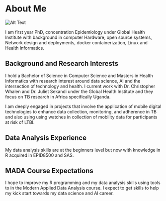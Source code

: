 # About Me

![Alt Text](~/MADA-course/patrickkaggwa-MADA-portfolio/Screenshot%202024-01-10%20at%2012.29.18%20AM.png)

I am first year PhD, concentration Epidemiology under Global Health Institute with background in computer Hardware, open source systems, Network design and deployments, docker containerization, Linux and Health Informatics.

## Background and Research Interests

I hold a Bachelor of Science in Computer Science and Masters in Health Informatics with research interest around data science, AI and the intersection of technology and health. I current work with Dr. Christopher Whalen and Dr. Juliet Sekandi under the Global Health Institute and they focus on TB research in Africa specifically Uganda.

I am deeply engaged in projects that involve the application of mobile digital technologies to enhance data collection, monitoring, and adherence in TB and also using using watches in collection of mobility data for participants at risk of LTBI.

## Data Analysis Experience

My data analysis skills are at the beginners level but now with knowledge in R acquired in EPID8500 and SAS.

## MADA Course Expectations

I hope to improve my R programming and my data analysis skills using tools to in the Modern Applied Data Analysis course. I expect to get skills to help my kick start towards my data science and AI career.
